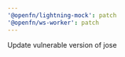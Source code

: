 ```yaml
---
'@openfn/lightning-mock': patch
'@openfn/ws-worker': patch
---
```


Update vulnerable version of jose
